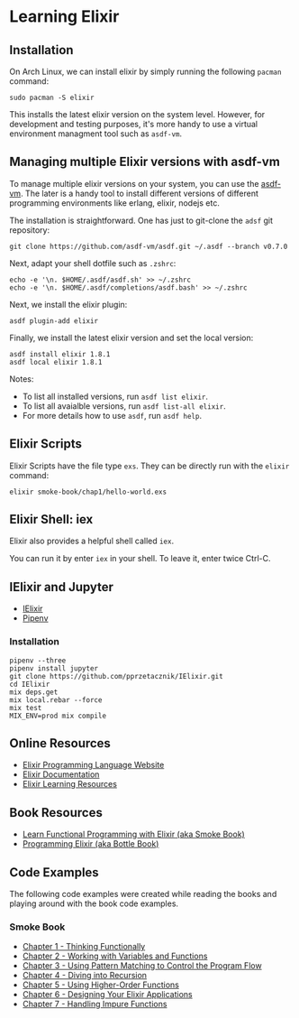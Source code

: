 # Learning Elixir 

## Installation

On Arch Linux, we can install elixir by simply running the following  `pacman` command:

```
sudo pacman -S elixir
```

This installs the latest elixir version on the system level. However, for development 
and testing purposes, it's more handy to use a virtual environment managment tool
such as `asdf-vm`.


## Managing multiple Elixir versions with asdf-vm

To manage multiple elixir versions on your system, you can use the [asdf-vm](https://asdf-vm.com/#/).
The later is a handy tool to install different versions of different programming 
environments like erlang, elixir, nodejs etc.

The installation is straightforward. One has just to git-clone the `adsf` git repository:

```
git clone https://github.com/asdf-vm/asdf.git ~/.asdf --branch v0.7.0
```

Next, adapt your shell dotfile such as `.zshrc`:

```
echo -e '\n. $HOME/.asdf/asdf.sh' >> ~/.zshrc
echo -e '\n. $HOME/.asdf/completions/asdf.bash' >> ~/.zshrc
```

Next, we install the elixir plugin:

```
asdf plugin-add elixir
```

Finally, we install the latest elixir version and set the local version:

```
asdf install elixir 1.8.1
asdf local elixir 1.8.1
```

Notes:

* To list all installed versions, run `asdf list elixir`.
* To list all avaialble versions, run `asdf list-all elixir`.
* For more details how to use `asdf`, run `asdf help`.

## Elixir Scripts

Elixir Scripts have the file type `exs`. They can be directly run with the `elixir` command:

```
elixir smoke-book/chap1/hello-world.exs
```

## Elixir Shell: iex

Elixir also provides a helpful shell called `iex`.

You can run it by enter `iex` in your shell. To leave it, enter twice Ctrl-C.


## IElixir and Jupyter

 * [IElixir](https://github.com/pprzetacznik/IElixir)
 * [Pipenv](https://github.com/pypa/pipenv)

### Installation

```
pipenv --three
pipenv install jupyter
git clone https://github.com/pprzetacznik/IElixir.git
cd IElixir
mix deps.get
mix local.rebar --force
mix test
MIX_ENV=prod mix compile
```

## Online Resources
 * [Elixir Programming Language Website](https://elixir-lang.org/)
 * [Elixir Documentation](https://elixir-lang.org/docs.html)
 * [Elixir Learning Resources](https://elixir-lang.org/learning.html)

## Book Resources

 * [Learn Functional Programming with Elixir (aka Smoke Book)](https://www.amazon.com/Learn-Functional-Programming-Elixir-Foundations/dp/168050245X/)
 * [Programming Elixir (aka Bottle Book)](https://www.amazon.com/Programming-Elixir-1-6-Functional-Concurrent/dp/1680502999/)

## Code Examples

The following code examples were created while reading the books and playing 
around with the book code examples.

### Smoke Book

 * [Chapter 1 - Thinking Functionally](https://github.com/lexruee/learning-elixir/tree/master/smoke-book/chap1)
 * [Chapter 2 - Working with Variables and Functions](https://github.com/lexruee/learning-elixir/tree/master/smoke-book/chap2)
 * [Chapter 3 - Using Pattern Matching to Control the Program Flow](https://github.com/lexruee/learning-elixir/tree/master/smoke-book/chap3)
 * [Chapter 4 - Diving into Recursion](https://github.com/lexruee/learning-elixir/tree/master/smoke-book/chap4)
 * [Chapter 5 - Using Higher-Order Functions](https://github.com/lexruee/learning-elixir/tree/master/smoke-book/chap5)
 * [Chapter 6 - Designing Your Elixir Applications](#TODO)
 * [Chapter 7 - Handling Impure Functions](#TODO)
